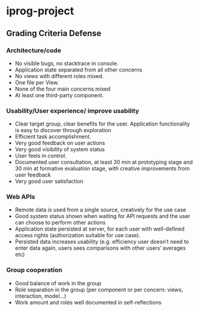 # iprog-project

## Grading Criteria Defense

### Architecture/code

* No visible bugs,  no stacktrace in console. 
* Application state separated from all other concerns
* No views with different roles mixed.
* One file per View. 
* None of the four main concerns mixed
* At least one third-party component.

### Usability/User experience/ improve usability

* Clear target group, clear benefits for the user.  Application functionality is easy to discover through exploration
* Efficient task accomplishment. 
* Very good feedback on user actions
* Very good visibility of system status
* User feels in control.
* Documented user consultation, at least 30 min at prototyping stage and 30 min at formative evaluation stage, with  creative improvements from user feedback
* Very good user satisfaction

### Web APIs

* Remote data is used from a single source, creatively for the use case
* Good system status shown when waiting for API requests and the user can choose to perform other actions
* Application state persisted at server, for each user  with well-defined access rights (authorization suitable for use case). 
* Persisted data increases usability (e.g. efficiency user doesn’t need to enter data again, users sees comparisons with other users’ averages etc)

### Group cooperation

* Good balance of work in the group
* Role separation in the group (per component or per concern: views, interaction, model…)
* Work amount and roles well documented in self-reflections

